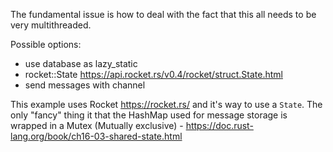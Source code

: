 The fundamental issue is how to deal with the fact that this all needs to be very multithreaded.

Possible options:
- use database as lazy_static
- rocket::State https://api.rocket.rs/v0.4/rocket/struct.State.html
- send messages with channel

This example uses Rocket https://rocket.rs/ and it's way to use a `State`. The only "fancy" thing it that the HashMap used for message storage is wrapped in a Mutex (Mutually exclusive) - https://doc.rust-lang.org/book/ch16-03-shared-state.html